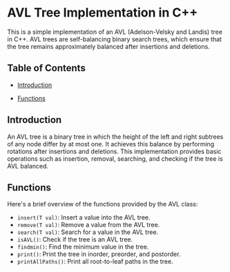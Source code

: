 # AVL Tree Implementation in C++

This is a simple implementation of an AVL (Adelson-Velsky and Landis) tree in C++. AVL trees are self-balancing binary search trees, which ensure that the tree remains approximately balanced after insertions and deletions.

## Table of Contents
- [Introduction](#introduction)

- [Functions](#functions)


## Introduction
An AVL tree is a binary tree in which the height of the left and right subtrees of any node differ by at most one. It achieves this balance by performing rotations after insertions and deletions. This implementation provides basic operations such as insertion, removal, searching, and checking if the tree is AVL balanced.


## Functions
Here's a brief overview of the functions provided by the AVL class:

- `insert(T val)`: Insert a value into the AVL tree.
- `remove(T val)`: Remove a value from the AVL tree.
- `search(T val)`: Search for a value in the AVL tree.
- `isAVL()`: Check if the tree is an AVL tree.
- `findmin()`: Find the minimum value in the tree.
- `print()`: Print the tree in inorder, preorder, and postorder.
- `printAllPaths()`: Print all root-to-leaf paths in the tree.
